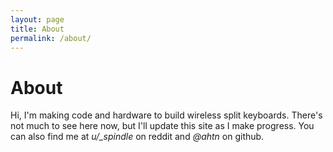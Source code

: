 ```yaml
---
layout: page
title: About
permalink: /about/
---
```


# About

Hi, I'm making code and hardware to build wireless split keyboards. There's not much to see here now, but I'll update this site as I make progress. You can also find me at *u/_spindle* on reddit and *@ahtn* on github.
